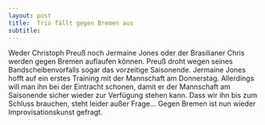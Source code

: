 ```yaml
---
layout: post
title:  Trio fällt gegen Bremen aus
subtitle:  
---
```


Weder Christoph Preuß noch Jermaine Jones oder der Brasilianer Chris werden gegen Bremen auflaufen können. Preuß droht wegen seines Bandscheibenvorfalls sogar das vorzeitige Saisonende. Jermaine Jones hofft auf ein erstes Training mit der Mannschaft am Donnerstag. Allerdings will man ihn bei der Eintracht schonen, damit er der Mannschaft am Saisonende sicher wieder zur Verfügung stehen kann. Dass wir ihn bis zum Schluss brauchen, steht leider außer Frage... Gegen Bremen ist nun wieder Improvisationskunst gefragt.


